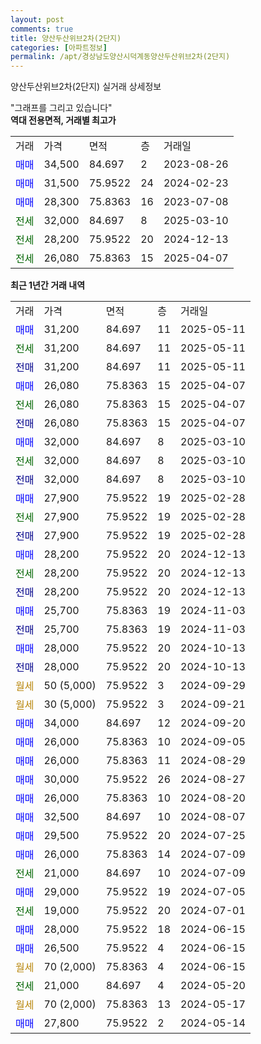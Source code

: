 ```yaml
---
layout: post
comments: true
title: 양산두산위브2차(2단지)
categories: [아파트정보]
permalink: /apt/경상남도양산시덕계동양산두산위브2차(2단지)
---
```


양산두산위브2차(2단지) 실거래 상세정보

<script type="text/javascript">
  google.charts.load('current', {'packages':['line', 'corechart']});
  google.charts.setOnLoadCallback(drawChart);

  function drawChart() {
    var data = new google.visualization.DataTable();
    data.addColumn('date', '거래일');
    data.addColumn('number', "매매");
    data.addColumn('number', "전세");
    data.addColumn('number', "전매");

    data.addRows([[new Date(Date.parse("2025-05-11")), 31200, null, null], [new Date(Date.parse("2025-05-11")), null, 31200, null], [new Date(Date.parse("2025-05-11")), null, null, 31200], [new Date(Date.parse("2025-04-07")), 26080, null, null], [new Date(Date.parse("2025-04-07")), null, 26080, null], [new Date(Date.parse("2025-04-07")), null, null, 26080], [new Date(Date.parse("2025-03-10")), 32000, null, null], [new Date(Date.parse("2025-03-10")), null, 32000, null], [new Date(Date.parse("2025-03-10")), null, null, 32000], [new Date(Date.parse("2025-02-28")), 27900, null, null], [new Date(Date.parse("2025-02-28")), null, 27900, null], [new Date(Date.parse("2025-02-28")), null, null, 27900], [new Date(Date.parse("2024-12-13")), 28200, null, null], [new Date(Date.parse("2024-12-13")), null, 28200, null], [new Date(Date.parse("2024-12-13")), null, null, 28200], [new Date(Date.parse("2024-11-03")), 25700, null, null], [new Date(Date.parse("2024-11-03")), null, null, 25700], [new Date(Date.parse("2024-10-13")), 28000, null, null], [new Date(Date.parse("2024-10-13")), null, null, 28000], [new Date(Date.parse("2024-09-29")), null, null, null], [new Date(Date.parse("2024-09-21")), null, null, null], [new Date(Date.parse("2024-09-20")), 34000, null, null], [new Date(Date.parse("2024-09-05")), 26000, null, null], [new Date(Date.parse("2024-08-29")), 26000, null, null], [new Date(Date.parse("2024-08-27")), 30000, null, null], [new Date(Date.parse("2024-08-20")), 26000, null, null], [new Date(Date.parse("2024-08-07")), 32500, null, null], [new Date(Date.parse("2024-07-25")), 29500, null, null], [new Date(Date.parse("2024-07-09")), 26000, null, null], [new Date(Date.parse("2024-07-09")), null, 21000, null], [new Date(Date.parse("2024-07-05")), 29000, null, null], [new Date(Date.parse("2024-07-01")), null, 19000, null], [new Date(Date.parse("2024-06-15")), 28000, null, null], [new Date(Date.parse("2024-06-15")), 26500, null, null], [new Date(Date.parse("2024-06-15")), null, null, null], [new Date(Date.parse("2024-05-20")), null, 21000, null], [new Date(Date.parse("2024-05-17")), null, null, null], [new Date(Date.parse("2024-05-14")), 27800, null, null]]);

    var options = {
      hAxis: {
        format: 'yyyy/MM/dd'
      },    
      lineWidth: 0,
      pointsVisible: true,    
      title: '최근 1년간 유형별 실거래가 분포',
      legend: { position: 'bottom' }
    };

    var formatter = new google.visualization.NumberFormat({pattern:'###,###'} );
    formatter.format(data, 1);
    formatter.format(data, 2);
    
    setTimeout(function() {
        var chart = new google.visualization.LineChart(document.getElementById('columnchart_material'));
        chart.draw(data, (options));
        document.getElementById('loading').style.display = 'none';
    }, 200);
  }
</script>


<div id="loading" style="z-index:20; display: block; margin-left: 0px">"그래프를 그리고 있습니다"</div>
<div id="columnchart_material" style="width: 95%; margin-left: 0px; display: block"></div>
<!-- contents start -->
<b>역대 전용면적, 거래별 최고가</b>
<table class="sortable">
    <tr>
      <td>거래</td>
      <td>가격</td>
      <td>면적</td>
      <td>층</td>
      <td>거래일</td>
    </tr>
        <tr>
          <td><a style="color: blue">매매</a></td>
          <td>34,500</td>
          <td>84.697</td>
          <td>2</td>
          <td>2023-08-26</td>
        </tr>            <tr>
          <td><a style="color: blue">매매</a></td>
          <td>31,500</td>
          <td>75.9522</td>
          <td>24</td>
          <td>2024-02-23</td>
        </tr>            <tr>
          <td><a style="color: blue">매매</a></td>
          <td>28,300</td>
          <td>75.8363</td>
          <td>16</td>
          <td>2023-07-08</td>
        </tr>        
        <tr>
              <td><a style="color: darkgreen">전세</a></td>
              <td>32,000</td>
              <td>84.697</td>
              <td>8</td>
              <td>2025-03-10</td>
            </tr>            <tr>
              <td><a style="color: darkgreen">전세</a></td>
              <td>28,200</td>
              <td>75.9522</td>
              <td>20</td>
              <td>2024-12-13</td>
            </tr>            <tr>
              <td><a style="color: darkgreen">전세</a></td>
              <td>26,080</td>
              <td>75.8363</td>
              <td>15</td>
              <td>2025-04-07</td>
            </tr>        
    
</table>

<b>최근 1년간 거래 내역</b>

<table class="sortable">
    <tr>
      <td>거래</td>
      <td>가격</td>
      <td>면적</td>
      <td>층</td>
      <td>거래일</td>
    </tr>
    <tr>
      <td><a style="color: blue">매매</a></td>
      <td>31,200</td>
      <td>84.697</td>
      <td>11</td>
      <td>2025-05-11</td>
    </tr>          <tr>
      <td><a style="color: darkgreen">전세</a></td>
      <td>31,200</td>
      <td>84.697</td>
      <td>11</td>
      <td>2025-05-11</td>
    </tr>          <tr>
      <td><a style="color: darkblue">전매</a></td>
      <td>31,200</td>
      <td>84.697</td>
      <td>11</td>
      <td>2025-05-11</td>
    </tr>          <tr>
      <td><a style="color: blue">매매</a></td>
      <td>26,080</td>
      <td>75.8363</td>
      <td>15</td>
      <td>2025-04-07</td>
    </tr>          <tr>
      <td><a style="color: darkgreen">전세</a></td>
      <td>26,080</td>
      <td>75.8363</td>
      <td>15</td>
      <td>2025-04-07</td>
    </tr>          <tr>
      <td><a style="color: darkblue">전매</a></td>
      <td>26,080</td>
      <td>75.8363</td>
      <td>15</td>
      <td>2025-04-07</td>
    </tr>          <tr>
      <td><a style="color: blue">매매</a></td>
      <td>32,000</td>
      <td>84.697</td>
      <td>8</td>
      <td>2025-03-10</td>
    </tr>          <tr>
      <td><a style="color: darkgreen">전세</a></td>
      <td>32,000</td>
      <td>84.697</td>
      <td>8</td>
      <td>2025-03-10</td>
    </tr>          <tr>
      <td><a style="color: darkblue">전매</a></td>
      <td>32,000</td>
      <td>84.697</td>
      <td>8</td>
      <td>2025-03-10</td>
    </tr>          <tr>
      <td><a style="color: blue">매매</a></td>
      <td>27,900</td>
      <td>75.9522</td>
      <td>19</td>
      <td>2025-02-28</td>
    </tr>          <tr>
      <td><a style="color: darkgreen">전세</a></td>
      <td>27,900</td>
      <td>75.9522</td>
      <td>19</td>
      <td>2025-02-28</td>
    </tr>          <tr>
      <td><a style="color: darkblue">전매</a></td>
      <td>27,900</td>
      <td>75.9522</td>
      <td>19</td>
      <td>2025-02-28</td>
    </tr>          <tr>
      <td><a style="color: blue">매매</a></td>
      <td>28,200</td>
      <td>75.9522</td>
      <td>20</td>
      <td>2024-12-13</td>
    </tr>          <tr>
      <td><a style="color: darkgreen">전세</a></td>
      <td>28,200</td>
      <td>75.9522</td>
      <td>20</td>
      <td>2024-12-13</td>
    </tr>          <tr>
      <td><a style="color: darkblue">전매</a></td>
      <td>28,200</td>
      <td>75.9522</td>
      <td>20</td>
      <td>2024-12-13</td>
    </tr>          <tr>
      <td><a style="color: blue">매매</a></td>
      <td>25,700</td>
      <td>75.8363</td>
      <td>19</td>
      <td>2024-11-03</td>
    </tr>          <tr>
      <td><a style="color: darkblue">전매</a></td>
      <td>25,700</td>
      <td>75.8363</td>
      <td>19</td>
      <td>2024-11-03</td>
    </tr>          <tr>
      <td><a style="color: blue">매매</a></td>
      <td>28,000</td>
      <td>75.9522</td>
      <td>20</td>
      <td>2024-10-13</td>
    </tr>          <tr>
      <td><a style="color: darkblue">전매</a></td>
      <td>28,000</td>
      <td>75.9522</td>
      <td>20</td>
      <td>2024-10-13</td>
    </tr>          <tr>
      <td><a style="color: darkgoldenrod">월세</a></td>
      <td>50 (5,000)</td>
      <td>75.9522</td>
      <td>3</td>
      <td>2024-09-29</td>
    </tr>          <tr>
      <td><a style="color: darkgoldenrod">월세</a></td>
      <td>30 (5,000)</td>
      <td>75.9522</td>
      <td>3</td>
      <td>2024-09-21</td>
    </tr>          <tr>
      <td><a style="color: blue">매매</a></td>
      <td>34,000</td>
      <td>84.697</td>
      <td>12</td>
      <td>2024-09-20</td>
    </tr>          <tr>
      <td><a style="color: blue">매매</a></td>
      <td>26,000</td>
      <td>75.8363</td>
      <td>10</td>
      <td>2024-09-05</td>
    </tr>          <tr>
      <td><a style="color: blue">매매</a></td>
      <td>26,000</td>
      <td>75.8363</td>
      <td>11</td>
      <td>2024-08-29</td>
    </tr>          <tr>
      <td><a style="color: blue">매매</a></td>
      <td>30,000</td>
      <td>75.9522</td>
      <td>26</td>
      <td>2024-08-27</td>
    </tr>          <tr>
      <td><a style="color: blue">매매</a></td>
      <td>26,000</td>
      <td>75.8363</td>
      <td>10</td>
      <td>2024-08-20</td>
    </tr>          <tr>
      <td><a style="color: blue">매매</a></td>
      <td>32,500</td>
      <td>84.697</td>
      <td>10</td>
      <td>2024-08-07</td>
    </tr>          <tr>
      <td><a style="color: blue">매매</a></td>
      <td>29,500</td>
      <td>75.9522</td>
      <td>20</td>
      <td>2024-07-25</td>
    </tr>          <tr>
      <td><a style="color: blue">매매</a></td>
      <td>26,000</td>
      <td>75.8363</td>
      <td>14</td>
      <td>2024-07-09</td>
    </tr>          <tr>
      <td><a style="color: darkgreen">전세</a></td>
      <td>21,000</td>
      <td>84.697</td>
      <td>10</td>
      <td>2024-07-09</td>
    </tr>          <tr>
      <td><a style="color: blue">매매</a></td>
      <td>29,000</td>
      <td>75.9522</td>
      <td>19</td>
      <td>2024-07-05</td>
    </tr>          <tr>
      <td><a style="color: darkgreen">전세</a></td>
      <td>19,000</td>
      <td>75.9522</td>
      <td>20</td>
      <td>2024-07-01</td>
    </tr>          <tr>
      <td><a style="color: blue">매매</a></td>
      <td>28,000</td>
      <td>75.9522</td>
      <td>18</td>
      <td>2024-06-15</td>
    </tr>          <tr>
      <td><a style="color: blue">매매</a></td>
      <td>26,500</td>
      <td>75.9522</td>
      <td>4</td>
      <td>2024-06-15</td>
    </tr>          <tr>
      <td><a style="color: darkgoldenrod">월세</a></td>
      <td>70 (2,000)</td>
      <td>75.8363</td>
      <td>4</td>
      <td>2024-06-15</td>
    </tr>          <tr>
      <td><a style="color: darkgreen">전세</a></td>
      <td>21,000</td>
      <td>84.697</td>
      <td>4</td>
      <td>2024-05-20</td>
    </tr>          <tr>
      <td><a style="color: darkgoldenrod">월세</a></td>
      <td>70 (2,000)</td>
      <td>75.8363</td>
      <td>13</td>
      <td>2024-05-17</td>
    </tr>          <tr>
      <td><a style="color: blue">매매</a></td>
      <td>27,800</td>
      <td>75.9522</td>
      <td>2</td>
      <td>2024-05-14</td>
    </tr>      </table>
<!-- contents end -->    

